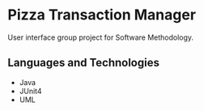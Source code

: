 # Pizza Transaction Manager #

User interface group project for Software Methodology.

## Languages and Technologies ##
* Java
* JUnit4
* UML

